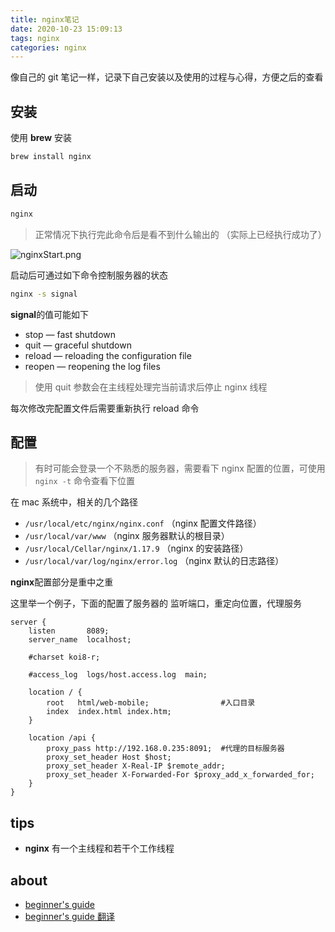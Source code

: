 ```yaml
---
title: nginx笔记
date: 2020-10-23 15:09:13
tags: nginx
categories: nginx
---
```


像自己的 git 笔记一样，记录下自己安装以及使用的过程与心得，方便之后的查看

<!--more-->

## 安装

使用 **brew** 安装

```bash
brew install nginx
```

## 启动

```bash
nginx
```

> 正常情况下执行完此命令后是看不到什么输出的 （实际上已经执行成功了）

![nginxStart.png](http://ww1.sinaimg.cn/large/40c136bfgy1gk3p0cgqt2j20g7037t9x.jpg)

启动后可通过如下命令控制服务器的状态

```bash
nginx -s signal
```

**signal**的值可能如下

- stop — fast shutdown
- quit — graceful shutdown
- reload — reloading the configuration file
- reopen — reopening the log files

> 使用 quit 参数会在主线程处理完当前请求后停止 nginx 线程

每次修改完配置文件后需要重新执行 reload 命令

## 配置

> 有时可能会登录一个不熟悉的服务器，需要看下 nginx 配置的位置，可使用 `nginx -t` 命令查看下位置

在 mac 系统中，相关的几个路径

- `/usr/local/etc/nginx/nginx.conf` （nginx 配置文件路径）
- `/usr/local/var/www` （nginx 服务器默认的根目录）
- `/usr/local/Cellar/nginx/1.17.9` （nginx 的安装路径）
- `/usr/local/var/log/nginx/error.log` （nginx 默认的日志路径）

**nginx**配置部分是重中之重

这里举一个例子，下面的配置了服务器的 监听端口，重定向位置，代理服务

```nginx
server {
    listen       8089;
    server_name  localhost;

    #charset koi8-r;

    #access_log  logs/host.access.log  main;

    location / {
        root   html/web-mobile;                #入口目录
        index  index.html index.htm;
    }

    location /api {
        proxy_pass http://192.168.0.235:8091;  #代理的目标服务器
        proxy_set_header Host $host;
        proxy_set_header X-Real-IP $remote_addr;
        proxy_set_header X-Forwarded-For $proxy_add_x_forwarded_for;
    }
}
```

## tips

- **nginx** 有一个主线程和若干个工作线程

## about

- [beginner's guide](https://nginx.org/en/docs/beginners_guide.html)
- [beginner's guide 翻译](https://blog.imkasen.com/nginx-beginner-guide-zh.html)
